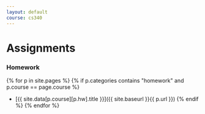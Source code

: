 ```yaml
---
layout: default
course: cs340
---
```


Assignments
===========

### Homework

{% for p in site.pages %} {% if p.categories contains "homework" and p.course == page.course %}
* [{{ site.data[p.course][p.hw].title }}]({{ site.baseurl }}{{ p.url }}) {% endif %} {% endfor %}


